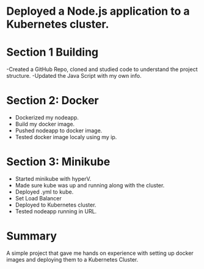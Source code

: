# Deployed a Node.js application to a Kubernetes cluster.

# Section 1 Building 

-Created a GitHub Repo, cloned and studied code to understand the project structure.
-Updated the Java Script with my own info.

# Section 2: Docker

- Dockerized my nodeapp.
- Build my docker image.
- Pushed nodeapp to docker image.
- Tested docker image localy using my ip.


# Section 3: Minikube

- Started minikube with hyperV.
- Made sure kube was up and running along with the cluster.
- Deployed .yml to kube.
- Set Load Balancer
- Deployed to Kubernetes cluster.
- Tested nodeapp running in URL.


# Summary
A simple project that gave me hands on experience with setting up docker images and deploying them to a Kubernetes Cluster.
